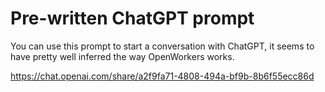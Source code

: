 # Pre-written ChatGPT prompt

You can use this prompt to start a conversation with ChatGPT, it seems to have pretty well inferred the way OpenWorkers works.

https://chat.openai.com/share/a2f9fa71-4808-494a-bf9b-8b6f55ecc86d
